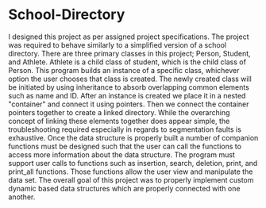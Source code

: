 # School-Directory
I designed this project as per assigned project specifications. The project was required to behave similarly to a simplified version of a school directory. There are three primary classes in this project; Person, Student, and Athlete. Athlete is a child class of student, which is the child class of Person. This program builds an instance of a specific class, whichever option the user chooses that class is created. The newly created class will be initiated by using inheritance to absorb overlapping common elements such as name and ID. After an instance is created we place it in a nested "container" and connect it using pointers. Then we connect the container pointers together to create a linked directory. While the overarching concept of linking these elements together does appear simple, the troubleshooting required especially in regards to segmentation faults is exhaustive. Once the data structure is properly built a number of companion functions must be designed such that the user can call the functions to access more information about the data structure. The program must support user calls to functions such as insertion, search, deletion, print, and print_all functions. Those functions allow the user view and manipulate the data set. The overall goal of this project was to properly implement custom dynamic based data structures which are properly connected with one another.
